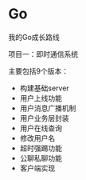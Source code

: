 # Go

我的Go成长路线

项目一：即时通信系统

主要包括9个版本：

* 构建基础server
* 用户上线功能
* 用户消息广播机制
* 用户业务层封装
* 用户在线查询
* 修改用户名
* 超时强踢功能
* 公聊私聊功能
* 客户端实现
